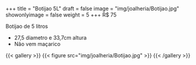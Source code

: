+++
title = "Botijao 5L"
draft = false
image = "img/joalheria/Botijao.jpg"
showonlyimage = false
weight = 5
+++
<span class="price">R$ 75</span>

<!--more-->

Botijao de 5 litros

- 27,5 diametro e 33,7cm altura
- Não vem maçarico

{{< gallery >}}
{{< figure src="img/joalheria/Botijao.jpg" >}}
{{< /gallery >}}
